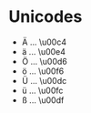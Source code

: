 
# Unicodes

* Ä ... \u00c4
* ä ... \u00e4
* Ö ... \u00d6
* ö ... \u00f6
* Ü ... \u00dc
* ü ... \u00fc
* ß ... \u00df
